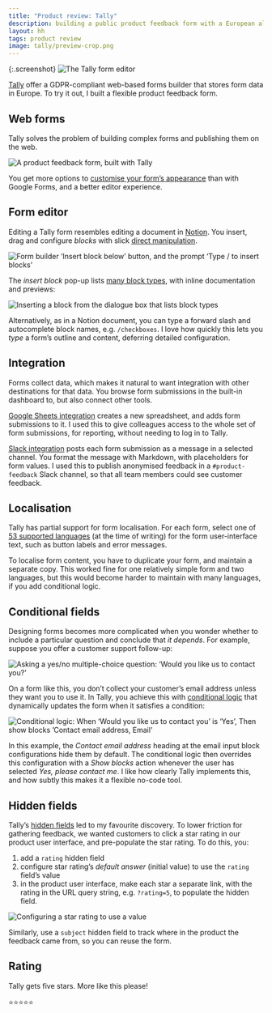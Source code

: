 ```yaml
---
title: "Product review: Tally"
description: building a public product feedback form with a European alternative
layout: hh
tags: product review
image: tally/preview-crop.png
---
```


{:.screenshot}
![The Tally form editor](tally/editor.webp)

[Tally](https://tally.so)
offer a GDPR-compliant web-based forms builder that stores form data in Europe.
To try it out, I built a flexible product feedback form.

## Web forms

Tally solves the problem of building complex forms and publishing them on the web.

![A product feedback form, built with Tally](tally/preview.webp)

You get more options to [customise your form’s appearance](https://tally.so/help/customize-your-form)
than with Google Forms, and a better editor experience.

## Form editor

Editing a Tally form resembles editing a document in [Notion](intranet-ten-word-wiki).
You insert, drag and configure _blocks_ with slick
[direct manipulation](https://en.wikipedia.org/wiki/Direct_manipulation_interface).

![Form builder ‘Insert block below’ button, and the prompt ‘Type / to insert blocks’](tally/insert-block.webp)

The _insert block_ pop-up lists [many block types](https://tally.so/help/features),
with inline documentation and previews:

![Inserting a block from the dialogue box that lists block types](tally/insert-dialogue.webp)

Alternatively, as in a Notion document, you can type a forward slash and autocomplete block names, e.g. `/checkboxes`.
I love how quickly this lets you _type_ a form’s outline and content, deferring detailed configuration.

## Integration

Forms collect data, which makes it natural to want integration with other destinations for that data.
You browse form submissions in the built-in dashboard to, but also connect other tools.

[Google Sheets integration](https://tally.so/help/google-sheets-integration)
creates a new spreadsheet, and adds form submissions to it.
I used this to give colleagues access to the whole set of form submissions, for reporting, without needing to log in to Tally.

[Slack integration](https://tally.so/help/slack-integration)
posts each form submission as a message in a selected channel.
You format the message with Markdown, with placeholders for form values.
I used this to publish anonymised feedback in a `#product-feedback` Slack channel,
so that all team members could see customer feedback.

## Localisation

Tally has partial support for form localisation.
For each form, select one of
[53 supported languages](https://tally.so/help/supported-languages) (at the time of writing)
for the form user-interface text, such as button labels and error messages.

To localise form content, you have to duplicate your form, and maintain a separate copy.
This worked fine for one relatively simple form and two languages,
but this would become harder to maintain with many languages, if you add conditional logic.

## Conditional fields

Designing forms becomes more complicated when you wonder whether to include a particular question and conclude that _it depends_.
For example, suppose you offer a customer support follow-up:

![Asking a yes/no multiple-choice question: ‘Would you like us to contact you?’](tally/multple-choice.webp)

On a form like this, you don’t collect your customer’s email address unless they want you to use it.
In Tally, you achieve this with [conditional logic](https://tally.so/help/conditional-form-logic)
that dynamically updates the form when it satisfies a condition:

![Conditional logic: When ‘Would you like us to contact you’ is ‘Yes’, Then show blocks ’Contact email address, Email’](tally/conditional-logic.webp)

In this example, the _Contact email address_ heading at the email input block configurations hide them by default.
The conditional logic then overrides this configuration with a _Show blocks_ action whenever the user has selected _Yes, please contact me_.
I like how clearly Tally implements this, and how subtly this makes it a flexible no-code tool.

## Hidden fields

Tally’s [hidden fields](https://tally.so/help/hidden-fields) led to my favourite discovery.
To lower friction for gathering feedback, we wanted customers to click a star rating in our product user interface,
and pre-populate the star rating.
To do this, you:

1. add a `rating` hidden field
2. configure star rating’s _default answer_ (initial value) to use the `rating` field’s value
3. in the product user interface, make each star a separate link, with the rating in the URL query string, e.g. `?rating=5`, to populate the hidden field.

![Configuring a star rating to use a value](tally/default-answer.webp)

Similarly, use a `subject` hidden field to track where in the product the feedback came from,
so you can reuse the form.

## Rating

Tally gets five stars. More like this please!

⭐️⭐️⭐️⭐️⭐️
